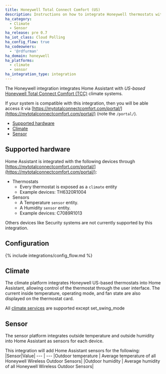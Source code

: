 ```yaml
---
title: Honeywell Total Connect Comfort (US)
description: Instructions on how to integrate Honeywell thermostats within Home Assistant.
ha_category:
  - Climate
  - Sensor
ha_release: pre 0.7
ha_iot_class: Cloud Polling
ha_config_flow: true
ha_codeowners:
  - '@rdfurman'
ha_domain: honeywell
ha_platforms:
  - climate
  - sensor
ha_integration_type: integration
---
```


The Honeywell integration integrates Home Assistant with _US-based_ [Honeywell Total Connect Comfort (TCC)](https://mytotalconnectcomfort.com/portal/) climate systems.


If your system is compatible with this integration, then you will be able access it via [https://mytotalconnectcomfort.com/portal/](https://mytotalconnectcomfort.com/portal/) (note the `/portal/`).

- [Supported hardware](#supported-hardware)
- [Climate](#climate)
- [Sensor](#sensor)

## Supported hardware

Home Assistant is integrated with the following devices through [https://mytotalconnectcomfort.com/portal/](https://mytotalconnectcomfort.com/portal/):

- Thermostats
  - Every thermostat is exposed as a `climate` entity
  - Example devices: TH6320R1004
- Sensors
  - A Temperature `sensor` entity.
  - A Humidity `sensor` entity.
  - Example devices: C7089R1013

Others devices like Security systems are not currently supported by this integration.

## Configuration

{% include integrations/config_flow.md %}

## Climate

The climate platform integrates Honeywell US-based thermostats into Home Assistant, allowing control of the thermostat through the user interface. The current inside temperature, operating mode, and fan state are also displayed on the thermostat card.

All [climate services](/integrations/climate) are supported except set_swing_mode

## Sensor

The sensor platform integrates outside temperature and outside humidity into Home Assistant as sensors for each device.

This integration will add Home Assistant sensors for the following:
|Sensor|Value|
--- | ---
|Outdoor temperature | Average temperature of all Honeywell Wireless Outdoor Sensors|
|Outdoor humidity | Average humidity of all Honeywell Wireless Outdoor Sensors|
